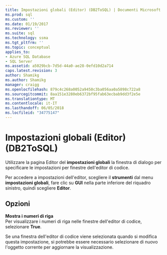 ```yaml
---
title: Impostazioni globali (Editor) (DB2ToSQL) | Documenti Microsoft
ms.prod: sql
ms.custom: ''
ms.date: 01/19/2017
ms.reviewer: ''
ms.suite: sql
ms.technology: ssma
ms.tgt_pltfrm: ''
ms.topic: conceptual
applies_to:
- Azure SQL Database
- SQL Server
ms.assetid: a5029bcb-7d5d-44a0-ae28-0efd10d2a714
caps.latest.revision: 3
author: Shamikg
ms.author: Shamikg
manager: craigg
ms.openlocfilehash: 879c4c268a0052a9450c3ba056aa0a5898c722a8
ms.sourcegitcommit: 8aa151e3280eb6372bf95fab63ecbab9dd3f2e5e
ms.translationtype: MT
ms.contentlocale: it-IT
ms.lasthandoff: 06/05/2018
ms.locfileid: "34775147"
---
```

# <a name="global-settings-editor-db2tosql"></a>Impostazioni globali (Editor) (DB2ToSQL)
Utilizzare la pagina Editor del **impostazioni globali** la finestra di dialogo per specificare le impostazioni per finestre dell'editor di codice.  
  
Per accedere a impostazioni dell'editor, scegliere il **strumenti** dal menu **impostazioni globali**, fare clic su **GUI** nella parte inferiore del riquadro sinistro, quindi scegliere **Editor**.  
  
## <a name="options"></a>Opzioni  
**Mostra i numeri di riga**  
Per visualizzare i numeri di riga nelle finestre dell'editor di codice, selezionare **True**.  
  
Se una finestra dell'editor di codice viene selezionata quando si modifica questa impostazione, si potrebbe essere necessario selezionare di nuovo l'oggetto corrente per aggiornare la visualizzazione.  
  
